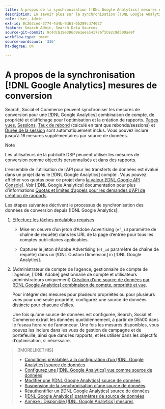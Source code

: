 ```yaml
---
title: A propos de la synchronisation [!DNL Google Analytics] mesures de conversion
description: En savoir plus sur la synchronisation [!DNL Google Analytics] mesures de conversion pour l’optimisation et la création de rapports.
role: User, Admin
exl-id: 0c263ced-3774-4d4b-9d61-65289cd74027
feature: Search Admin, Search Data Sources
source-git-commit: 9c4dcb19e386d8e1eea541776f5b92c9d500ae9f
workflow-type: tm+mt
source-wordcount: '336'
ht-degree: 0%

---
```


# A propos de la synchronisation [!DNL Google Analytics] mesures de conversion

Search, Social et Commerce peuvent synchroniser les mesures de conversion pour une [!DNL Google Analytics] combinaison de compte, de propriété et d’affichage pour l’optimisation et la création de rapports. [Pages vues](https://ga-dev-tools.google/dimensions-metrics-explorer/#view=detail&amp;group=page_tracking&amp;jump=ga_pageviews), [Sessions](https://ga-dev-tools.google/dimensions-metrics-explorer/#view=detail&amp;group=session&amp;jump=ga_sessions), [Taux de rebond](https://ga-dev-tools.google/dimensions-metrics-explorer/#view=detail&amp;group=session&amp;jump=ga_bouncerate) (calculé en tant que rebonds/sessions) et [Durée de la session](https://ga-dev-tools.google/dimensions-metrics-explorer/#view=detail&amp;group=session&amp;jump=ga_sessionduration) sont automatiquement inclus. Vous pouvez inclure jusqu’à 16 mesures supplémentaires par source de données.

>[!NOTE]
>
>Les utilisateurs de la publicité DSP peuvent utiliser les mesures de conversion comme objectifs personnalisés et dans des rapports.

L’ensemble de l’utilisation de l’API pour les transferts de données est évalué dans un projet dans le [!DNL Google Analytics] compte . Vous pouvez afficher vos quotas pour ce projet dans [la valeur [!DNL Google API Console]](https://console.developers.google.com/apis/api/analytics-json.googleapis.com/quotas). Voir [!DNL Google Analytics] documentation pour plus d’informations [Quotas et limites d’appels pour les demandes d’API de création de rapports](https://developers.google.com/analytics/devguides/reporting/core/v4/limits-quotas).

Les étapes suivantes décrivent le processus de synchronisation des données de conversion depuis [!DNL Google Analytics].

1. [Effectuez les tâches préalables requises](data-source-prerequisites.md)

   * Mise en oeuvre d’un jeton d’Adobe Advertising (`ef_id` paramètre de chaîne de requête) dans les URL de la page d’entrée pour tous les comptes publicitaires applicables.

   * Capturer le jeton d’Adobe Advertising (`ef_id` paramètre de chaîne de requête) dans un [!DNL Custom Dimension] in [!DNL Google Analytics].

1. (Administrateur de compte de l’agence, gestionnaire de compte de l’agence, [!DNL Adobe] gestionnaire de compte et utilisateurs administrateurs uniquement) [Création d’une source de données par [!DNL Google Analytics] combinaison de compte, propriété et vue](data-source-configure.md).

   Pour intégrer des mesures pour plusieurs propriétés ou pour plusieurs vues pour une seule propriété, configurez une source de données distincte pour chacune d’elles.

   Une fois qu’une source de données est configurée, Search, Social et Commerce extrait les données quotidiennement, à partir de 05h00 dans le fuseau horaire de l’annonceur. Une fois les mesures disponibles, vous pouvez les inclure dans les vues de gestion de campagne et de portefeuille, ainsi que dans les rapports, et les utiliser dans les objectifs d’optimisation, si nécessaire.

>[!MORELIKETHIS]
>
>* [Conditions préalables à la configuration d’un [!DNL Google Analytics] source de données](data-source-prerequisites.md)
>* [Configurez une [!DNL Google Analytics] vue comme source de données](data-source-configure.md)
>* [Modifier une [!DNL Google Analytics] source de données](data-source-edit.md)
>* [Suspension de la synchronisation d’une source de données](data-source-pause.md)
>* [Réauthentifier un [!DNL Google Analytics] source de données](data-source-reauthenticate.md)
>* [[!DNL Google Analytics] paramètres de source de données](data-source-settings.md)
>* [Annexe : Disponible [!DNL Google Analytics] mesures](data-source-ga-metrics.md)
